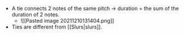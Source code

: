- A tie connects 2 notes of the same pitch -> duration = the sum of the duration of 2 notes.
	- ![[Pasted image 20211210131404.png]]
- Ties are different from [[Slurs|slurs]].